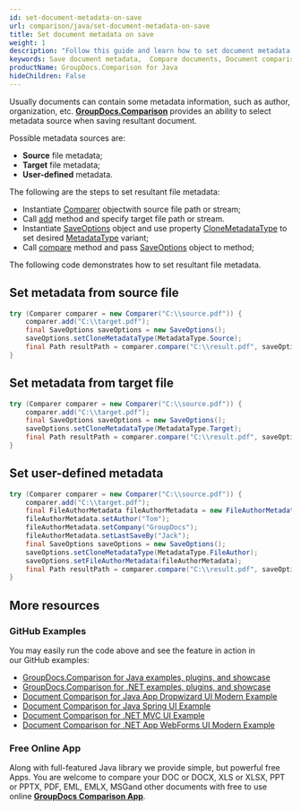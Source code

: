 ```yaml
---
id: set-document-metadata-on-save
url: comparison/java/set-document-metadata-on-save
title: Set document metadata on save
weight: 1
description: "Follow this guide and learn how to set document metadata when saving resultant document after files comparison within your Java applications."
keywords: Save document metadata,  Compare documents, Document comparison, File diff
productName: GroupDocs.Comparison for Java
hideChildren: False
---
```

Usually documents can contain some metadata information, such as author, organization, etc. [**GroupDocs.Comparison**](https://products.groupdocs.com/comparison) provides an ability to select metadata source when saving resultant document.  

Possible metadata sources are:
*   **Source** file metadata;    
*   **Target** file metadata;    
*   **User-defined** metadata.
    

The following are the steps to set resultant file metadata:
*   Instantiate [Comparer](https://apireference.groupdocs.com/comparison/java/com.groupdocs.comparison/Comparer) objectwith source file path or stream;    
*   Call [add](https://apireference.groupdocs.com/net/comparison/groupdocs.comparison/comparer/methods/add/index) method and specify target file path or stream.    
*   Instantiate [SaveOptions](https://apireference.groupdocs.com/comparison/java/com.groupdocs.comparison.options.save/SaveOptions) object and use property [CloneMetadataType](https://apireference.groupdocs.com/comparison/java/com.groupdocs.comparison.options.save/SaveOptions#setCloneMetadataType(int)) to set desired [MetadataType](https://apireference.groupdocs.com/comparison/java/com.groupdocs.comparison.options.enums/MetadataType) variant;    
*   Call [compare](https://apireference.groupdocs.com/comparison/java/com.groupdocs.comparison/Comparer#compare(java.lang.String,%20com.groupdocs.comparison.options.CompareOptions)) method and pass [SaveOptions](https://apireference.groupdocs.com/comparison/java/com.groupdocs.comparison.options.save/SaveOptions) object to method;
    

The following code demonstrates how to set resultant file metadata.

## Set metadata from source file

```java
try (Comparer comparer = new Comparer("C:\\source.pdf")) {
    comparer.add("C:\\target.pdf");
    final SaveOptions saveOptions = new SaveOptions();
    saveOptions.setCloneMetadataType(MetadataType.Source);
    final Path resultPath = comparer.compare("C:\\result.pdf", saveOptions);
}
```

## Set metadata from target file

```java
try (Comparer comparer = new Comparer("C:\\source.pdf")) {
    comparer.add("C:\\target.pdf");
    final SaveOptions saveOptions = new SaveOptions();
    saveOptions.setCloneMetadataType(MetadataType.Target);
    final Path resultPath = comparer.compare("C:\\result.pdf", saveOptions);
}
```

## Set user-defined metadata 

```java
try (Comparer comparer = new Comparer("C:\\source.pdf")) {
    comparer.add("C:\\target.pdf");
    final FileAuthorMetadata fileAuthorMetadata = new FileAuthorMetadata();
    fileAuthorMetadata.setAuthor("Tom");
    fileAuthorMetadata.setCompany("GroupDocs");
    fileAuthorMetadata.setLastSaveBy("Jack");
    final SaveOptions saveOptions = new SaveOptions();
    saveOptions.setCloneMetadataType(MetadataType.FileAuthor);
    saveOptions.setFileAuthorMetadata(fileAuthorMetadata);
    final Path resultPath = comparer.compare("C:\\result.pdf", saveOptions);
}
```

## More resources

### GitHub Examples
You may easily run the code above and see the feature in action in our GitHub examples:

*   [GroupDocs.Comparison for Java examples, plugins, and showcase](https://github.com/groupdocs-comparison/GroupDocs.Comparison-for-Java)
*   [GroupDocs.Comparison for .NET examples, plugins, and showcase](https://github.com/groupdocs-comparison/GroupDocs.Comparison-for-.NET)
*   [Document Comparison for Java App Dropwizard UI Modern Example](https://github.com/groupdocs-comparison/GroupDocs.Comparison-for-Java-Dropwizard)    
*   [Document Comparison for Java Spring UI Example](https://github.com/groupdocs-comparison/GroupDocs.Comparison-for-Java-Spring)    
*   [Document Comparison for .NET MVC UI Example](https://github.com/groupdocs-comparison/GroupDocs.Comparison-for-.NET-MVC)    
*   [Document Comparison for .NET App WebForms UI Modern Example](https://github.com/groupdocs-comparison/GroupDocs.Comparison-for-.NET-WebForms)
    

### Free Online App
Along with full-featured Java library we provide simple, but powerful free Apps.
You are welcome to compare your DOC or DOCX, XLS or XLSX, PPT or PPTX, PDF, EML, EMLX, MSGand other documents with free to use online **[GroupDocs Comparison App](https://products.groupdocs.app/comparison)**.
